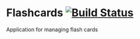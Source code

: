 # Flashcards [![Build Status](https://travis-ci.org/dima716/flashcards.svg?branch=sixth_task)](https://travis-ci.org/dima716/flashcards)
Application for managing flash cards
